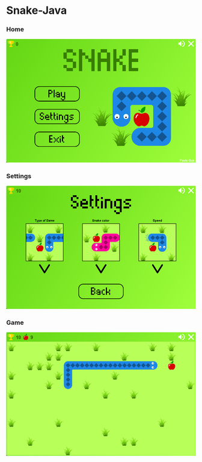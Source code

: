 # Snake-Java

### Home
<img src="Images/home.png" width="720">

### Settings
<img src="Images/settings.png" width="720">

### Game
<img src="Images/game.png" width="720">
